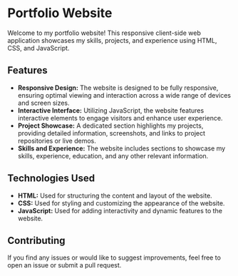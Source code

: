 # Portfolio Website

Welcome to my portfolio website! This responsive client-side web application showcases my skills, projects, and experience using HTML, CSS, and JavaScript.

## Features

- **Responsive Design:** The website is designed to be fully responsive, ensuring optimal viewing and interaction across a wide range of devices and screen sizes.
- **Interactive Interface:** Utilizing JavaScript, the website features interactive elements to engage visitors and enhance user experience.
- **Project Showcase:** A dedicated section highlights my projects, providing detailed information, screenshots, and links to project repositories or live demos.
- **Skills and Experience:** The website includes sections to showcase my skills, experience, education, and any other relevant information.

## Technologies Used

- **HTML:** Used for structuring the content and layout of the website.
- **CSS:** Used for styling and customizing the appearance of the website.
- **JavaScript:** Used for adding interactivity and dynamic features to the website.

## Contributing
If you find any issues or would like to suggest improvements, feel free to open an issue or submit a pull request.

